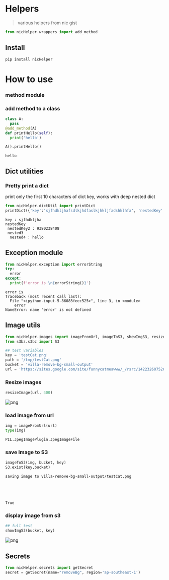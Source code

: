 # Helpers
> various helpers from nic gist


```python
from nicHelper.wrappers import add_method
```

## Install

`pip install nicHelper`

# How to use

### method module

### add method to a class

```python
class A:
  pass
@add_method(A)
def printHello(self):
  print('hello')

A().printHello()
```

    hello


## Dict utilities

### Pretty print a dict
print only the first 10 characters of dict key, works with deep nested dict

```python
from nicHelper.dictUtil import printDict
printDict({'key':'sjfhdkljhafsdlkjhdfaslkjhkljfadshklhfa', 'nestedKey':{'nestedKey2':'938023840843', 'nested3':{'nested4':'hello'}}})
```

    key : sjfhdkljha
    nestedKey
     nestedKey2 : 9380238408
     nested3
      nested4 : hello


## Exception module

```python
from nicHelper.exception import errorString
try:
  error
except:
  print(f'error is \n{errorString()}')
```

    error is 
    Traceback (most recent call last):
      File "<ipython-input-5-86083feec525>", line 3, in <module>
        error
    NameError: name 'error' is not defined
    


## Image utils

```python
from nicHelper.images import imageFromUrl, imageToS3, showImgS3, resizeImage
from s3bz.s3bz import S3
```

```python
## test variables
key = 'testCat.png'
path = '/tmp/testCat.png'
bucket = 'villa-remove-bg-small-output'
url = 'https://sites.google.com/site/funnycatmeawww/_/rsrc/1422326075261/home/6997052-funny-cat.jpg?height=675&width=1200'
```

### Resize images

```python
resizeImage(url, 400)
```




![png](docs/images/output_16_0.png)



### load image from url

```python
img = imageFromUrl(url)
type(img)
```




    PIL.JpegImagePlugin.JpegImageFile



### save Image to S3

```python
imageToS3(img, bucket, key)
S3.exist(key,bucket)
```

    saving image to villa-remove-bg-small-output/testCat.png





    True



### display image from s3

```python
## full test
showImgS3(bucket, key)
```


![png](docs/images/output_22_0.png)


## Secrets

```python
from nicHelper.secrets import getSecret
secret = getSecret(name="removeBg", region='ap-southeast-1')
```
